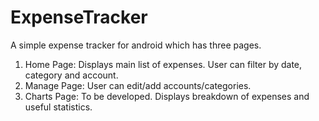 # ExpenseTracker
A simple expense tracker for android which has three pages.
1. Home Page: Displays main list of expenses. User can filter by date, category and account.
2. Manage Page: User can edit/add accounts/categories.
3. Charts Page: To be developed. Displays breakdown of expenses and useful statistics.

